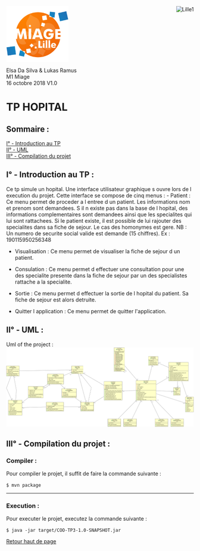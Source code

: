 


<img src="./src/utils/logo.png" align="middle" alt="logo" widht="180px" height="150px">
<img src="http://www.univ-lille1.fr/digitalAssets/38/38040_logo-trans.png" align="right" alt="Lille1">


Elsa Da Silva & Lukas Ramus  
M1 Miage  
16 octobre 2018  V1.0  
<a href='#top'></a>



TP HOPITAL
==========



Sommaire :
----------

[I° - Introduction au TP](#i-Introduction-au-TP-)  
[II° - UML](#ii-uml-)  
[III° - Compilation du projet](#v-compilation-du-projet-)  



 I° - Introduction au TP :  
 --------------------------

Ce tp simule un hopital. Une interface utilisateur graphique s ouvre lors de l execution du projet.
Cette interface se compose de cinq menus :
	- Patient :
Ce menu permet de proceder a l entree d un patient. Les informations nom et prenom sont demandees. S il
n existe pas dans la base de l hopital, des informations complementaires sont demandees ainsi que les
specialites qui lui sont rattachees. Si le patient existe, il est possible de lui rajouter des specialites dans sa fiche de sejour. Le cas des homonymes est gere.
NB : Un numero de securite social valide est demande (15 chiffres). Ex : 190115950256348

   - Visualisation :
Ce menu permet de visualiser la fiche de sejour d un patient.

   - Consulation :
Ce menu permet d effectuer une consultation pour une des specialite presente dans la fiche de sejour par un des specialistes rattache a la specialite.

   - Sortie :
Ce menu permet d effectuer la sortie de l hopital du patient. Sa fiche de sejour est alors detruite.

   - Quitter l application : 
Ce menu permet de quitter l'application.


II° - UML :   
-------------------

Uml of the project :  
![UML](./UML.png)  



III° - Compilation du projet :
------------------------------

### Compiler :

Pour compiler le projet, il suffit de faire la commande suivante :


	$ mvn package  


--------------------------------------------------------


### Execution :

Pour executer le projet, executez la commande suivante :  


	$ java -jar target/COO-TP3-1.0-SNAPSHOT.jar  


[Retour haut de page](#top)  
